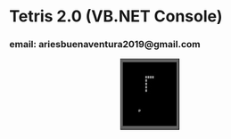 <h1>Tetris 2.0 (VB.NET Console) </h1>
<h3>email: ariesbuenaventura2019@gmail.com</h3>

<div align="center">
  <img src="snake.jpg">
</div>
